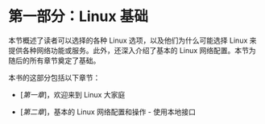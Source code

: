 # 第一部分：Linux 基础

本节概述了读者可以选择的各种 Linux 选项，以及他们为什么可能选择 Linux 来提供各种网络功能或服务。此外，还深入介绍了基本的 Linux 网络配置。本节为随后的所有章节奠定了基础。

本书的这部分包括以下章节：

+   [*第一章*]，欢迎来到 Linux 大家庭

+   [*第二章*]，基本的 Linux 网络配置和操作 - 使用本地接口
